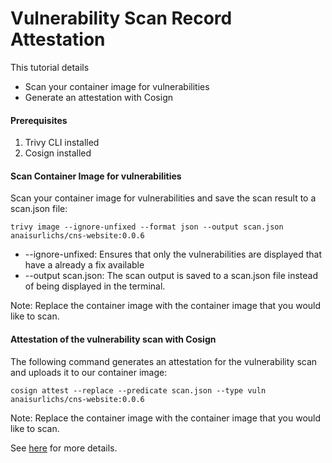 # Vulnerability Scan Record Attestation

This tutorial details 

- Scan your container image for vulnerabilities
- Generate an attestation with Cosign

#### Prerequisites

1. Trivy CLI installed
2. Cosign installed 

#### Scan Container Image for vulnerabilities

Scan your container image for vulnerabilities and save the scan result to a scan.json file:
```
trivy image --ignore-unfixed --format json --output scan.json anaisurlichs/cns-website:0.0.6
```

* --ignore-unfixed: Ensures that only the vulnerabilities are displayed that have a already a fix available
* --output scan.json: The scan output is saved to a scan.json file instead of being displayed in the terminal.

Note: Replace the container image with the container image that you would like to scan.

#### Attestation of the vulnerability scan with Cosign

The following command generates an attestation for the vulnerability scan and uploads it to our container image:
```
cosign attest --replace --predicate scan.json --type vuln anaisurlichs/cns-website:0.0.6
```

Note: Replace the container image with the container image that you would like to scan.

See [here][vuln-attestation] for more details.

[vuln-attestation]: ../../docs/attestation/vuln.md